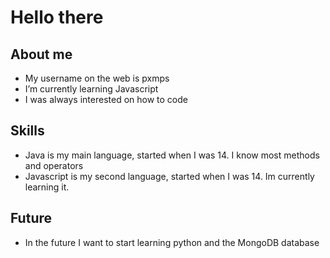 # Hello there

## About me
- My username on the web is pxmps
- I’m currently learning Javascript
- I was always interested on how to code
## Skills
- Java is my main language, started when I was 14. I know most methods and operators
- Javascript is my second language, started when I was 14. Im currently learning it.
## Future
- In the future I want to start learning python and the MongoDB database
